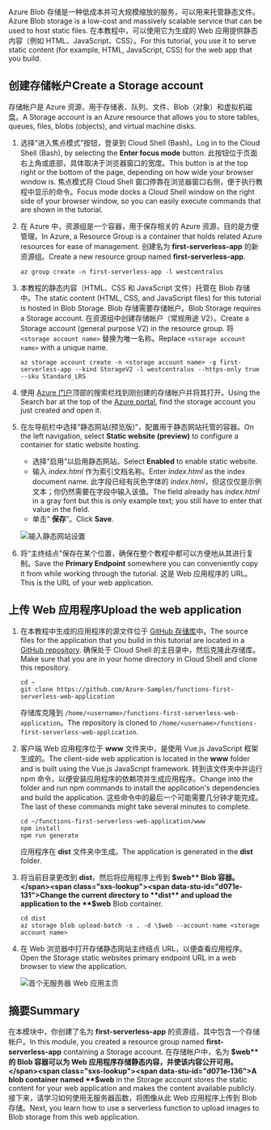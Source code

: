 <span data-ttu-id="d071e-101">Azure Blob 存储是一种低成本并可大规模缩放的服务，可以用来托管静态文件。</span><span class="sxs-lookup"><span data-stu-id="d071e-101">Azure Blob storage is a low-cost and massively scalable service that can be used to host static files.</span></span> <span data-ttu-id="d071e-102">在本教程中，可以使用它为生成的 Web 应用提供静态内容（例如 HTML、JavaScript、CSS）。</span><span class="sxs-lookup"><span data-stu-id="d071e-102">For this tutorial, you use it to serve static content (for example, HTML, JavaScript, CSS) for the web app that you build.</span></span>

## <a name="create-a-storage-account"></a><span data-ttu-id="d071e-103">创建存储帐户</span><span class="sxs-lookup"><span data-stu-id="d071e-103">Create a Storage account</span></span>

<span data-ttu-id="d071e-104">存储帐户是 Azure 资源，用于存储表、队列、文件、Blob（对象）和虚拟机磁盘。</span><span class="sxs-lookup"><span data-stu-id="d071e-104">A Storage account is an Azure resource that allows you to store tables, queues, files, blobs (objects), and virtual machine disks.</span></span>

1. <span data-ttu-id="d071e-105">选择“进入焦点模式”按钮，登录到 Cloud Shell (Bash)。</span><span class="sxs-lookup"><span data-stu-id="d071e-105">Log in to the Cloud Shell (Bash), by selecting the **Enter focus mode** button.</span></span> <span data-ttu-id="d071e-106">此按钮位于页面右上角或底部，具体取决于浏览器窗口的宽度。</span><span class="sxs-lookup"><span data-stu-id="d071e-106">This button is at the top right or the bottom of the page, depending on how wide your browser window is.</span></span> <span data-ttu-id="d071e-107">焦点模式将 Cloud Shell 窗口停靠在浏览器窗口右侧，便于执行教程中显示的命令。</span><span class="sxs-lookup"><span data-stu-id="d071e-107">Focus mode docks a Cloud Shell window on the right side of your browser window, so you can easily execute commands that are shown in the tutorial.</span></span>

1. <span data-ttu-id="d071e-108">在 Azure 中，资源组是一个容器，用于保存相关的 Azure 资源，目的是方便管理。</span><span class="sxs-lookup"><span data-stu-id="d071e-108">In Azure, a Resource Group is a container that holds related Azure resources for ease of management.</span></span> <span data-ttu-id="d071e-109">创建名为 **first-serverless-app** 的新资源组。</span><span class="sxs-lookup"><span data-stu-id="d071e-109">Create a new resource group named **first-serverless-app**.</span></span>

    ```azurecli
    az group create -n first-serverless-app -l westcentralus
    ```

1. <span data-ttu-id="d071e-110">本教程的静态内容（HTML、CSS 和 JavaScript 文件）托管在 Blob 存储中。</span><span class="sxs-lookup"><span data-stu-id="d071e-110">The static content (HTML, CSS, and JavaScript files) for this tutorial is hosted in Blob Storage.</span></span> <span data-ttu-id="d071e-111">Blob 存储需要存储帐户。</span><span class="sxs-lookup"><span data-stu-id="d071e-111">Blob Storage requires a Storage account.</span></span> <span data-ttu-id="d071e-112">在资源组中创建存储帐户（常规用途 V2）。</span><span class="sxs-lookup"><span data-stu-id="d071e-112">Create a Storage account (general purpose V2) in the resource group.</span></span> <span data-ttu-id="d071e-113">将 `<storage account name>` 替换为唯一名称。</span><span class="sxs-lookup"><span data-stu-id="d071e-113">Replace `<storage account name>` with a unique name.</span></span>

    ```azurecli
    az storage account create -n <storage account name> -g first-serverless-app --kind StorageV2 -l westcentralus --https-only true --sku Standard_LRS
    ```

1. <span data-ttu-id="d071e-114">使用 [Azure 门户](https://portal.azure.com)顶部的搜索栏找到刚创建的存储帐户并将其打开。</span><span class="sxs-lookup"><span data-stu-id="d071e-114">Using the Search bar at the top of the [Azure portal](https://portal.azure.com), find the storage account you just created and open it.</span></span>

1. <span data-ttu-id="d071e-115">在左导航栏中选择“静态网站(预览版)”，配置用于静态网站托管的容器。</span><span class="sxs-lookup"><span data-stu-id="d071e-115">On the left navigation, select **Static website (preview)** to configure a container for static website hosting.</span></span>
    - <span data-ttu-id="d071e-116">选择“启用”以启用静态网站。</span><span class="sxs-lookup"><span data-stu-id="d071e-116">Select **Enabled** to enable static website.</span></span>
    - <span data-ttu-id="d071e-117">输入 *index.html* 作为索引文档名称。</span><span class="sxs-lookup"><span data-stu-id="d071e-117">Enter *index.html* as the index document name.</span></span> <span data-ttu-id="d071e-118">此字段已经有灰色字体的 *index.html*，但这仅仅是示例文本；你仍然需要在字段中输入该值。</span><span class="sxs-lookup"><span data-stu-id="d071e-118">The field already has *index.html* in a gray font but this is only example text; you still have to enter that value in the field.</span></span>
    - <span data-ttu-id="d071e-119">单击“ **保存**”。</span><span class="sxs-lookup"><span data-stu-id="d071e-119">Click **Save**.</span></span>
    
    ![输入静态网站设置](media/functions-first-serverless-web-app/1-storage-static-website.png)

1. <span data-ttu-id="d071e-121">将“主终结点”保存在某个位置，确保在整个教程中都可以方便地从其进行复制。</span><span class="sxs-lookup"><span data-stu-id="d071e-121">Save the **Primary Endpoint** somewhere you can conveniently copy it from while working through the tutorial.</span></span> <span data-ttu-id="d071e-122">这是 Web 应用程序的 URL。</span><span class="sxs-lookup"><span data-stu-id="d071e-122">This is the URL of your web application.</span></span>

## <a name="upload-the-web-application"></a><span data-ttu-id="d071e-123">上传 Web 应用程序</span><span class="sxs-lookup"><span data-stu-id="d071e-123">Upload the web application</span></span>

1. <span data-ttu-id="d071e-124">在本教程中生成的应用程序的源文件位于 [GitHub 存储库](https://github.com/Azure-Samples/functions-first-serverless-web-application)中。</span><span class="sxs-lookup"><span data-stu-id="d071e-124">The source files for the application that you build in this tutorial are located in a [GitHub repository](https://github.com/Azure-Samples/functions-first-serverless-web-application).</span></span> <span data-ttu-id="d071e-125">确保处于 Cloud Shell 的主目录中，然后克隆此存储库。</span><span class="sxs-lookup"><span data-stu-id="d071e-125">Make sure that you are in your home directory in Cloud Shell and clone this repository.</span></span>

    ```azurecli
    cd ~
    git clone https://github.com/Azure-Samples/functions-first-serverless-web-application
    ```

    <span data-ttu-id="d071e-126">存储库克隆到 `/home/<username>/functions-first-serverless-web-application`。</span><span class="sxs-lookup"><span data-stu-id="d071e-126">The repository is cloned to `/home/<username>/functions-first-serverless-web-application`.</span></span>

1. <span data-ttu-id="d071e-127">客户端 Web 应用程序位于 **www** 文件夹中，是使用 Vue.js JavaScript 框架生成的。</span><span class="sxs-lookup"><span data-stu-id="d071e-127">The client-side web application is located in the **www** folder and is built using the Vue.js JavaScript framework.</span></span> <span data-ttu-id="d071e-128">转到该文件夹中并运行 npm 命令，以便安装应用程序的依赖项并生成应用程序。</span><span class="sxs-lookup"><span data-stu-id="d071e-128">Change into the folder and run npm commands to install the application's dependencies and build the application.</span></span> <span data-ttu-id="d071e-129">这些命令中的最后一个可能需要几分钟才能完成。</span><span class="sxs-lookup"><span data-stu-id="d071e-129">The last of these commands might take several minutes to complete.</span></span>

    ```azurecli
    cd ~/functions-first-serverless-web-application/www
    npm install
    npm run generate
    ```

    <span data-ttu-id="d071e-130">应用程序在 **dist** 文件夹中生成。</span><span class="sxs-lookup"><span data-stu-id="d071e-130">The application is generated in the **dist** folder.</span></span>

1. <span data-ttu-id="d071e-131">将当前目录更改到 **dist**，然后将应用程序上传到 **$web** Blob 容器。</span><span class="sxs-lookup"><span data-stu-id="d071e-131">Change the current directory to **dist** and upload the application to the **$web** Blob container.</span></span>

    ```azurecli
    cd dist
    az storage blob upload-batch -s . -d \$web --account-name <storage account name>
    ```

1. <span data-ttu-id="d071e-132">在 Web 浏览器中打开存储静态网站主终结点 URL，以便查看应用程序。</span><span class="sxs-lookup"><span data-stu-id="d071e-132">Open the Storage static websites primary endpoint URL in a web browser to view the application.</span></span>

    ![首个无服务器 Web 应用主页](media/functions-first-serverless-web-app/1-app-screenshot-new.png)


## <a name="summary"></a><span data-ttu-id="d071e-134">摘要</span><span class="sxs-lookup"><span data-stu-id="d071e-134">Summary</span></span>

<span data-ttu-id="d071e-135">在本模块中，你创建了名为 **first-serverless-app** 的资源组，其中包含一个存储帐户。</span><span class="sxs-lookup"><span data-stu-id="d071e-135">In this module, you created a resource group named **first-serverless-app** containing a Storage account.</span></span> <span data-ttu-id="d071e-136">在存储帐户中，名为 **$web** 的 Blob 容器可以为 Web 应用程序存储静态内容，并使该内容公开可用。</span><span class="sxs-lookup"><span data-stu-id="d071e-136">A blob container named **$web** in the Storage account stores the static content for your web application and makes the content available publicly.</span></span> <span data-ttu-id="d071e-137">接下来，请学习如何使用无服务器函数，将图像从此 Web 应用程序上传到 Blob 存储。</span><span class="sxs-lookup"><span data-stu-id="d071e-137">Next, you learn how to use a serverless function to upload images to Blob storage from this web application.</span></span>
